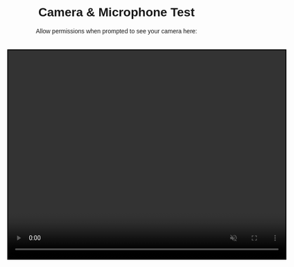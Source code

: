 <!DOCTYPE html>
<html>
<head>
  <title>Camera & Mic Access Test</title>
  <style>
    body {
      font-family: Arial;
      text-align: center;
      padding: 20px;
    }
    video {
      border: 2px solid black;
      margin-top: 20px;
    }
  </style>
</head>
<body>
  <h1>Camera & Microphone Test</h1>
  <p>Allow permissions when prompted to see your camera here:</p>
  <video id="video" width="640" height="480" autoplay muted></video>

  <script>
    async function startCam() {
      try {
        const stream = await navigator.mediaDevices.getUserMedia({ video: true, audio: true });
        const videoElement = document.getElementById('video');
        videoElement.srcObject = stream;
      } catch (err) {
        alert("Permission denied or device not available.");
        console.error(err);
      }
    }

    startCam();
  </script>
</body>
</html>
